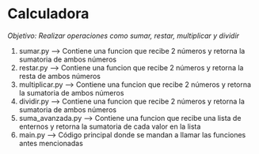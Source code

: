 # **Calculadora**
*Objetivo: Realizar operaciones como sumar, restar, multiplicar y dividir*
  1.  sumar.py --> Contiene una funcion que recibe 2 números y retorna la sumatoria de ambos números
  2.  restar.py --> Contiene una funcion que recibe 2 números y retorna la resta de ambos números
  3.  multiplicar.py --> Contiene una funcion que recibe 2 números y retorna la sumatoria de ambos números
  4.  dividir.py --> Contiene una funcion que recibe 2 números y retorna la sumatoria de ambos números
  5.  suma_avanzada.py --> Contiene una funcion que recibe una lista de enternos y retorna la sumatoria de cada valor en la lista
  6.  main.py  -->  Código principal donde se mandan a llamar las funciones antes mencionadas

